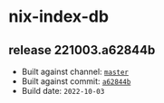 # nix-index-db
## release 221003.a62844b
- Built against channel: [`master`](https://github.com/nixos/nixpkgs/tree/master)
- Built against commit: [`a62844b`](https://github.com/NixOS/nixpkgs/commit/a62844b302507c7531ad68a86cb7aa54704c9cb4)
- Build date: `2022-10-03`
